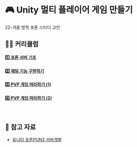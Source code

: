 # 🎮 Unity 멀티 플레이어 게임 만들기
22-겨울 방학 포톤 스터디 교안
<br>

## 👩‍🏫 커리큘럼
#### [1️⃣  포톤 서버 기초](./study/study01.md)
#### [2️⃣  채팅 기능 구현하기](./study/study02.md)
#### [3️⃣  PVP 게임 따라하기 (1)](./study/study03.md)
#### [4️⃣  PVP 게임 따라하기 (2)](./study/study04.md)

<br>

## 📌 참고 자료
* [유니티 포톤PUN2 서버개발](https://www.youtube.com/watch?v=mPCNTi3Booo&list=PL3KKSXoBRRW3YE4UMnRH762vOhSHLdnpK)
